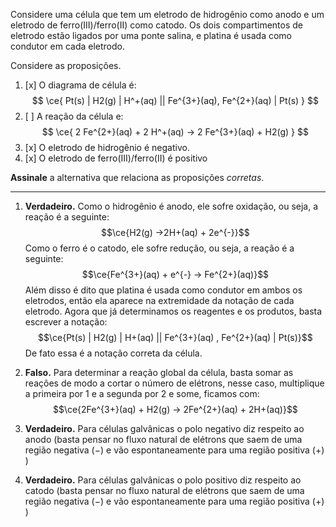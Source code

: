 Considere uma célula que tem um eletrodo de hidrogênio como anodo e um eletrodo de ferro(III)/ferro(II) como catodo. Os dois compartimentos de eletrodo estão ligados por uma ponte salina, e platina é usada como condutor em cada eletrodo.

Considere as proposições.

1. [x] O diagrama de célula é:
    $$
        \ce{ Pt(s) | H2(g) | H^+(aq) || Fe^{3+}(aq), Fe^{2+}(aq) | Pt(s) }
    $$
2. [ ] A reação da célula e:
    $$
        \ce{ 2 Fe^{2+}(aq) + 2 H^+(aq) ->  2 Fe^{3+}(aq) + H2(g) }
    $$
3. [x] O eletrodo de hidrogênio é negativo.
4. [x] O eletrodo de ferro(III)/ferro(II) é positivo

**Assinale** a alternativa que relaciona as proposições *corretas*.

---

1. **Verdadeiro.** Como o hidrogênio é anodo, ele sofre oxidação, ou seja, a reação é a seguinte:
    $$\ce{H2(g) ->2H+(aq) + 2e^{-}}$$
    Como o ferro é o catodo, ele sofre redução, ou seja, a reação é a seguinte:
    $$\ce{Fe^{3+}(aq) + e^{-} -> Fe^{2+}(aq)}$$
    Além disso é dito que platina é usada como condutor em ambos os eletrodos, então ela aparece na extremidade da notação de cada eletrodo.
    Agora que já determinamos os reagentes e os produtos, basta escrever a notação:
    $$\ce{Pt(s) | H2(g) | H+(aq) || Fe^{3+}(aq) , Fe^{2+}(aq) | Pt(s)}$$
    De fato essa é a notação correta da célula.

2. **Falso.** Para determinar a reação global da célula, basta somar as reações de modo a cortar o número de elétrons, nesse caso, multiplique a primeira por 1 e a segunda por 2 e some, ficamos com:
    $$\ce{2Fe^{3+}(aq) + H2(g) -> 2Fe^{2+}(aq) + 2H+(aq)}$$

3. **Verdadeiro.** Para células galvânicas o polo negativo diz respeito ao anodo (basta pensar no fluxo natural de elétrons que saem de uma região negativa ($-$) e vão espontaneamente para uma região positiva ($+$) ) 
   
4. **Verdadeiro.** Para células galvânicas o polo positivo diz respeito ao catodo (basta pensar no fluxo natural de elétrons que saem de uma região negativa ($-$) e vão espontaneamente para uma região positiva ($+$) ) 
